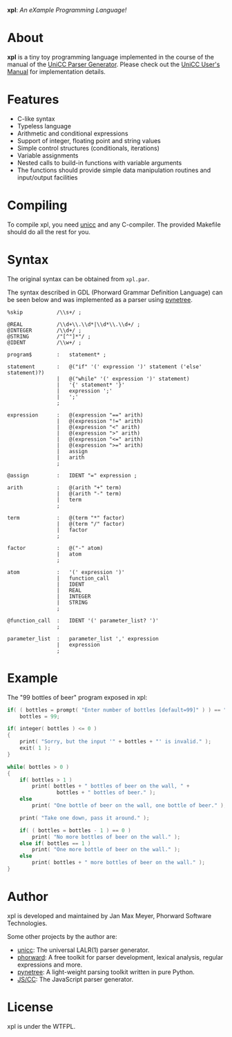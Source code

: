 **xpl**: *An eXample Programming Language!*

# About

**xpl** is a tiny toy programming language implemented in the course of the manual of the [UniCC Parser Generator](https://github.com/phorward/unicc).
Please check out the [UniCC User's Manual](http://phorward.info/download/unicc/unicc.pdf) for implementation details.

# Features

- C-like syntax
- Typeless language
- Arithmetic and conditional expressions
- Support of integer, floating point and string values
- Simple control structures (conditionals, iterations)
- Variable assignments
- Nested calls to build-in functions with variable arguments
- The functions should provide simple data manipulation routines and input/output facilities

# Compiling

To compile xpl, you need [unicc](https://github.com/phorward/unicc) and any C-compiler. The provided Makefile should do all the rest for you.

# Syntax

The original syntax can be obtained from `xpl.par`.

The syntax described in GDL (Phorward Grammar Definition Language) can be
seen below and was implemented as a parser using [pynetree](https://github.com/phorward/pynetree).

```
%skip           /\\s+/ ;

@REAL           /\\d+\\.\\d*|\\d*\\.\\d+/ ;
@INTEGER        /\\d+/ ;
@STRING         /"[^"]*"/ ;
@IDENT          /\\w+/ ;

program$        :   statement* ;

statement       :   @("if" '(' expression ')' statement ('else' statement)?)
                |   @("while" '(' expression ')' statement)
                |   '{' statement* '}'
                |   expression ';'
                |   ';'
                ;

expression      :   @(expression "==" arith)
                |   @(expression "!=" arith)
                |   @(expression "<" arith)
                |   @(expression ">" arith)
                |   @(expression "<=" arith)
                |   @(expression ">=" arith)
                |   assign
                |   arith
                ;

@assign         :   IDENT "=" expression ;

arith           :   @(arith "+" term)
                |   @(arith "-" term)
                |   term
                ;

term            :   @(term "*" factor)
                |   @(term "/" factor)
                |   factor
                ;

factor          :   @("-" atom)
                |   atom
                ;

atom            :   '(' expression ')'
                |   function_call
                |   IDENT
                |   REAL
                |   INTEGER
                |   STRING
                ;

@function_call  :   IDENT '(' parameter_list? ')'
                ;

parameter_list  :   parameter_list ',' expression
                |   expression
                ;
```

# Example

The "99 bottles of beer" program exposed in xpl:

```c
if( ( bottles = prompt( "Enter number of bottles [default=99]" ) ) == "" )
    bottles = 99;

if( integer( bottles ) <= 0 )
{
    print( "Sorry, but the input '" + bottles + "' is invalid." );
    exit( 1 );
}

while( bottles > 0 )
{
    if( bottles > 1 )
        print( bottles + " bottles of beer on the wall, " +
                bottles + " bottles of beer." );
    else
        print( "One bottle of beer on the wall, one bottle of beer." );

    print( "Take one down, pass it around." );

    if( ( bottles = bottles - 1 ) == 0 )
        print( "No more bottles of beer on the wall." );
    else if( bottles == 1 )
        print( "One more bottle of beer on the wall." );
    else
        print( bottles + " more bottles of beer on the wall." );
}
```

# Author

xpl is developed and maintained by Jan Max Meyer, Phorward Software Technologies.

Some other projects by the author are:

- [unicc](http://unicc.phorward-software.com): The universal LALR(1) parser generator.
- [phorward](http://phorward.phorward-software.com): A free toolkit for parser development, lexical analysis, regular expressions and more.
- [pynetree](http://pynetree.org): A light-weight parsing toolkit written in pure Python.
- [JS/CC](http://jscc.brobston.com): The JavaScript parser generator.

# License

xpl is under the WTFPL.
